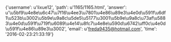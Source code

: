 {'username': u'lixue12', 'path': u'1165/1165.html', 'answer': u'\u5bf9\u4e8e\u6c47\u7f16\u4ee3\u7801\u4e86\u89e3\u4e0d\u591f\u6df1\u523b\u3002\u5b9e\u9a8c\u5de5\u5177\u3001\u5b9e\u9a8c\u73af\u5883\u4e0d\u591f\u719f\u6089\u4e14\u8fc7\u4e8e\u590d\u6742\uff0c\u4e0d\u591f\u4e86\u89e3\u3002', 'email': u'freda9435@hotmail.com', 'time': '2016-02-23:21:33:19'}